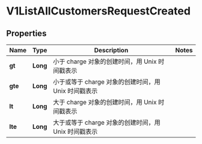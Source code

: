 
# V1ListAllCustomersRequestCreated

## Properties
Name | Type | Description | Notes
------------ | ------------- | ------------- | -------------
**gt** | **Long** | 小于 charge 对象的创建时间，用 Unix 时间戳表示 | 
**gte** | **Long** | 小于或等于 charge 对象的创建时间，用 Unix 时间戳表示 | 
**lt** | **Long** | 大于 charge 对象的创建时间，用 Unix 时间戳表示 | 
**lte** | **Long** | 大于或等于 charge 对象的创建时间，用 Unix 时间戳表示 | 



